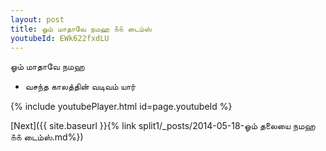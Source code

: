 ```yaml
---
layout: post
title: ஓம் மாதாவே நமஹ ௧௧ டைம்ஸ்
youtubeId: EWk622fxdLU
---
```

 
 
 ஓம் மாதாவே நமஹ  
 
 -  வசந்த காலத்தின் வடிவம் யார் 
 
  
 
  
 
 
 
 
 
 


{% include youtubePlayer.html id=page.youtubeId %}
 
[Next]({{ site.baseurl }}{% link  split1/_posts/2014-05-18-ஓம் தலையை நமஹ ௧௧ டைம்ஸ்.md%})
 
